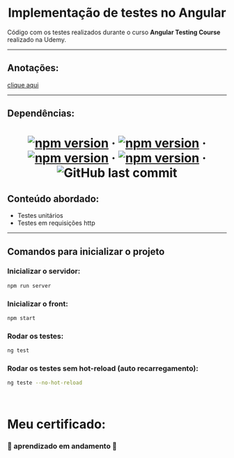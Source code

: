 <h1 align="center"><b> Implementação de testes no Angular </b></h1>

<span> Código com os testes realizados durante o curso <b>Angular Testing Course</b> realizado na Udemy.
<span>

<hr>

<h2> <b>  Anotações: </b>  </h2> 
<a href="https://impartial-cocoa-46c.notion.site/Angular-testing-masterClass-6560c24116744631a04f4a25081ee401" target="_blank"> clique aqui </a>

<hr>

<h2> <b>  Dependências: </b> </h2>

<div align="center">

# [![npm version](https://img.shields.io/badge/npm-V7.24.0-red)](https://www.npmjs.com/package/npm/v/7.24.0) &middot; [![npm version](https://img.shields.io/badge/node-V16.10.0-green)](https://nodejs.org/de/blog/release/v16.10.0/) &middot; [![npm version](https://img.shields.io/badge/@angular/cli-V14.0.1-red)](https://www.npmjs.com/package/@angular/cli/v/14.0.1) &middot; [![npm version](https://img.shields.io/badge/@angular/cli-V14.0.1-red)](https://www.npmjs.com/package/@angular/cli/v/14.0.1) &middot; ![GitHub last commit](https://img.shields.io/github/last-commit/gustavostn/angular-testing?color=orange&label=%C3%9Altima%20atualiza%C3%A7%C3%A3o)
</div>


<h2> <b>  Conteúdo abordado: </b> </h2>

<ul>
    <li>Testes unitários</li>
    <li>Testes em requisições http</li>
</ul>

<hr>

<h2> <b> Comandos para inicializar o projeto </b> </h2>

<h3> Inicializar o servidor: </h3>

```bash
npm run server 
```

<h3> Inicializar o front: </h3>

```bash
npm start 
```

<h3> Rodar os testes: </h3>

```bash
ng test 
```

<h3> Rodar os testes sem hot-reload (auto recarregamento): </h3>

```bash
ng teste --no-hot-reload
```
<br />

<h1> <b> Meu certificado: </b> </h1>
<h3> 🚧 aprendizado em andamento 🚧 </h3>
